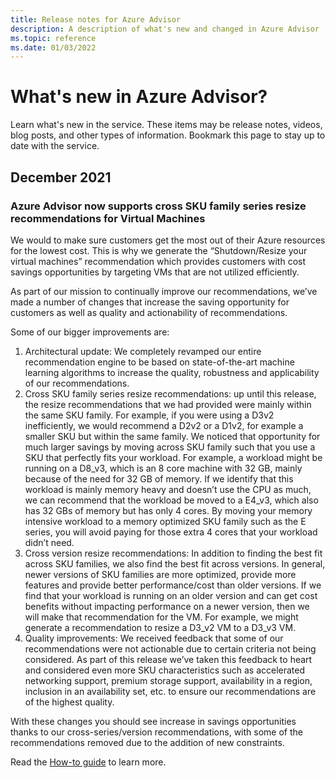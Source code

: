 ```yaml
---
title: Release notes for Azure Advisor
description: A description of what's new and changed in Azure Advisor
ms.topic: reference
ms.date: 01/03/2022
---
```

# What's new in Azure Advisor?

Learn what's new in the service. These items may be release notes, videos, blog posts, and other types of information. Bookmark this page to stay up to date with the service.

## December 2021

### Azure Advisor now supports cross SKU family series resize recommendations for Virtual Machines

We would to make sure customers get the most out of their Azure resources for the lowest cost. This is why we generate the “Shutdown/Resize your virtual machines” recommendation which provides customers with cost savings opportunities by targeting VMs that are not utilized efficiently. 
 
As part of our mission to continually improve our recommendations, we’ve made a number of changes that increase the saving opportunity for customers as well as quality and actionability of recommendations. 
 
Some of our bigger improvements are:
1. Architectural update: We completely revamped our entire recommendation engine to be based on state-of-the-art machine learning algorithms to increase the quality, robustness and applicability of our recommendations. 
1. Cross SKU family series resize recommendations: up until this release, the resize recommendations that we had provided were mainly within the same SKU family. For example, if you were using a D3v2 inefficiently, we would recommend a D2v2 or a D1v2, for example a smaller SKU but within the same family. We noticed that opportunity for much larger savings by moving across SKU family such that you use a SKU that perfectly fits your workload. For example, a workload might be running on a D8_v3, which is an 8 core machine with 32 GB, mainly because of the need for 32 GB of memory. If we identify that this workload is mainly memory heavy and doesn’t use the CPU as much, we can recommend that the workload be moved to a E4_v3, which also has 32 GBs of memory but has only 4 cores. By moving your memory intensive workload to a memory optimized SKU family such as the E series, you will avoid paying for those extra 4 cores that your workload didn’t need. 
1. Cross version resize recommendations: In addition to finding the best fit across SKU families, we also find the best fit across versions. In general, newer versions of SKU families are more optimized, provide more features and provide better performance/cost than older versions. If we find that your workload is running on an older version and can get cost benefits without impacting performance on a newer version, then we will make that recommendation for the VM. For example, we might generate a recommendation to resize a D3_v2 VM to a D3_v3 VM. 
1. Quality improvements: We received feedback that some of our recommendations were not actionable due to certain criteria not being considered. As part of this release we’ve taken this feedback to heart and considered even more SKU characteristics such as accelerated networking support, premium storage support, availability in a region, inclusion in an availability set, etc. to ensure our recommendations are of the highest quality. 
 
With these changes you should see increase in savings opportunities thanks to our cross-series/version recommendations, with some of the recommendations removed due to the addition of new constraints. 

Read the [How-to guide](../advisor-cost-recommendations.md#optimize-virtual-machine-spend-by-resizing-or-shutting-down-underutilized-instances) to learn more.
